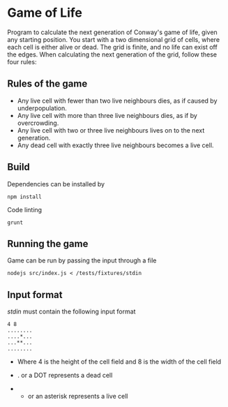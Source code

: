 # Game of Life #

Program to calculate the next generation of Conway's game of life, given any starting position.
You start with a two dimensional grid of cells, where each cell is either alive or dead. The grid is finite, 
and no life can exist off the edges. When calculating the next generation of the grid, follow these four rules:

## Rules of the game
- Any live cell with fewer than two live neighbours dies, 
   as if caused by underpopulation.
- Any live cell with more than three live neighbours dies, 
   as if by overcrowding.
- Any live cell with two or three live neighbours lives 
   on to the next generation.
- Any dead cell with exactly three live neighbours becomes 
   a live cell.
   
## Build ##

Dependencies can be installed by

`npm install`

Code linting

`grunt`

## Running the game ##

Game can be run by passing the input through a file

`nodejs src/index.js < /tests/fixtures/stdin`


## Input format

*stdin* must contain the following input format

```
4 8
........
....*...
...**...
........
```

- Where 4 is the height of the cell field and 8 is the width of the cell field

- . or a DOT represents a dead cell

- * or an asterisk represents a live cell
